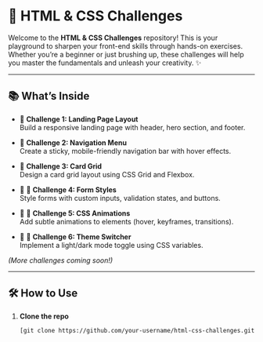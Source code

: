 # 🚀 HTML & CSS Challenges

Welcome to the **HTML & CSS Challenges** repository! This is your playground to sharpen your front-end skills through hands-on exercises. Whether you’re a beginner or just brushing up, these challenges will help you master the fundamentals and unleash your creativity. ✨

---

## 📚 What’s Inside

- 🔹 **Challenge 1: Landing Page Layout**  
  Build a responsive landing page with header, hero section, and footer.

- 🔹 **Challenge 2: Navigation Menu**  
  Create a sticky, mobile-friendly navigation bar with hover effects.

- 🔹 **Challenge 3: Card Grid**  
  Design a card grid layout using CSS Grid and Flexbox.

- 🔹 🔹 **Challenge 4: Form Styles**  
  Style forms with custom inputs, validation states, and buttons.

- 🔹 🔹 **Challenge 5: CSS Animations**  
  Add subtle animations to elements (hover, keyframes, transitions).

- 🔹 🔹 **Challenge 6: Theme Switcher**  
  Implement a light/dark mode toggle using CSS variables.

*(More challenges coming soon!)*

---

## 🛠️ How to Use

1. **Clone the repo**  
   ```bash
   [git clone https://github.com/your-username/html-css-challenges.git](https://github.com/Matt-AP/HtmlChallenges.git)
